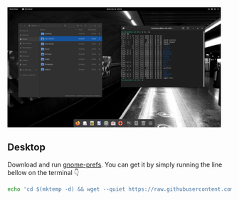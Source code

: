 <img src="data/gnomePrefsScreenshot.png" width="480">

## Desktop

Download and run [gnome-prefs](https://github.com/paulondc/prefs/blob/master/gnome-prefs). You can get it by simply running the line bellow on the terminal :point_down:
```bash
echo 'cd $(mktemp -d) && wget --quiet https://raw.githubusercontent.com/paulondc/prefs/master/gnome-prefs && chmod +x gnome-prefs && ./gnome-prefs' | bash
```
